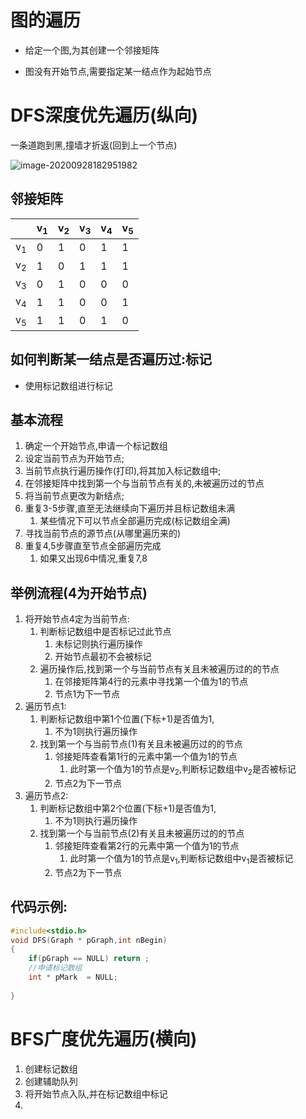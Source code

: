 # 图的遍历

- 给定一个图,为其创建一个邻接矩阵

- 图没有开始节点,需要指定某一结点作为起始节点

# DFS深度优先遍历(纵向)

一条道跑到黑,撞墙才折返(回到上一个节点)

![image-20200928182951982](.\image-20200928182951982-1602069901624.png)

## 邻接矩阵

|               | v<sub>1</sub> | v<sub>2</sub> | v<sub>3</sub> | v<sub>4</sub> | v<sub>5</sub> |
| ------------- | ------------- | ------------- | ------------- | ------------- | :------------ |
| v<sub>1</sub> | 0             | 1             | 0             | 1             | 1             |
| v<sub>2</sub> | 1             | 0             | 1             | 1             | 1             |
| v<sub>3</sub> | 0             | 1             | 0             | 0             | 0             |
| v<sub>4</sub> | 1             | 1             | 0             | 0             | 1             |
| v<sub>5</sub> | 1             | 1             | 0             | 1             | 0             |

## 如何判断某一结点是否遍历过:标记

- 使用标记数组进行标记

## 基本流程

1. 确定一个开始节点,申请一个标记数组
2. 设定当前节点为开始节点;
3. 当前节点执行遍历操作(打印),将其加入标记数组中;
4. 在邻接矩阵中找到第一个与当前节点有关的,未被遍历过的节点
5. 将当前节点更改为新结点;
6. 重复3-5步骤,直至无法继续向下遍历并且标记数组未满
   1. 某些情况下可以节点全部遍历完成(标记数组全满)
7. 寻找当前节点的源节点(从哪里遍历来的)
8. 重复4,5步骤直至节点全部遍历完成
   1. 如果又出现6中情况,重复7,8

## 举例流程(4为开始节点)

1. 将开始节点4定为当前节点:
   1. 判断标记数组中是否标记过此节点
      1. 未标记则执行遍历操作
      2. 开始节点最初不会被标记
   2. 遍历操作后,找到第一个与当前节点有关且未被遍历过的的节点
      1. 在邻接矩阵第4行的元素中寻找第一个值为1的节点
      2. 节点1为下一节点
2. 遍历节点1:
   1. 判断标记数组中第1个位置(下标+1)是否值为1,
      1. 不为1则执行遍历操作
   2. 找到第一个与当前节点(1)有关且未被遍历过的的节点
      1. 邻接矩阵查看第1行的元素中第一个值为1的节点
         1. 此时第一个值为1的节点是v<sub>2</sub>,判断标记数组中v<sub>2</sub>是否被标记
      2. 节点2为下一节点
3. 遍历节点2:
   1. 判断标记数组中第2个位置(下标+1)是否值为1,
      1. 不为1则执行遍历操作
   2. 找到第一个与当前节点(2)有关且未被遍历过的的节点
      1. 邻接矩阵查看第2行的元素中第一个值为1的节点
         1. 此时第一个值为1的节点是v<sub>1</sub>,判断标记数组中v<sub>1</sub>是否被标记
      2. 节点2为下一节点

## 代码示例:

```c
#include<stdio.h>
void DFS(Graph * pGraph,int nBegin)
{
	if(pGraph == NULL) return ;
	//申请标记数组
	int * pMark  = NULL;
	
}
```





# BFS广度优先遍历(横向)

1. 创建标记数组
2. 创建辅助队列
3. 将开始节点入队,并在标记数组中标记
4. 